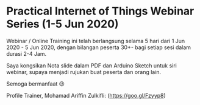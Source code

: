 # Practical Internet of Things Webinar Series (1-5 Jun 2020)

Webinar / Online Training ini telah berlangsung selama 5 hari dari 1 Jun 2020 - 5 Jun 2020, dengan bilangan peserta 30+- bagi setiap sesi dalam durasi 2-4 Jam.

Saya kongsikan Nota slide dalam PDF dan Arduino Sketch untuk siri webinar, supaya menjadi rujukan buat peserta dan orang lain.

Semoga bermanfaat 😉

Profile Trainer, Mohamad Ariffin Zulkifli: (https://goo.gl/Fzyyp8) 
